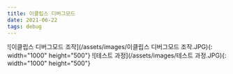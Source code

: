 ```yaml
---
title: 이클립스 디버그모드
date: 2021-06-22
tags: debug
---
```


![이클립스 디버그모드 조작](/assets/images/이클립스 디버그모드 조작.JPG){: width="1000" height="500"}
![테스트 과정](/assets/images/테스트 과정.JPG){: width="1000" height="500"}
